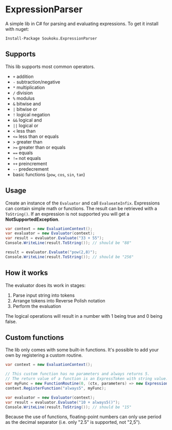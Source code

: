 # ExpressionParser
A simple lib in C# for parsing and evaluating expressions. To get it install with nuget:
```
Install-Package Soukoku.ExpressionParser
```

## Supports
This lib supports most common operators.

* `+` addition
* `-` subtraction/negative
* `*` multiplication
* `/` division
* `%` modulus
* `&` bitwise and
* `|` bitwise or
* `!` logical negation
* `&&` logical and
* `||` logical or
* `<` less than
* `<=` less than or equals
* `>` greater than
* `>=` greater than or equals
* `==` equals
* `!=` not equals
* `++` preincrement
* `--` predecrement
* basic functions (`pow`, `cos`, `sin`, `tan`)


## Usage
Create an instance of the `Evaluator` and call `EvalueateInfix`.
Expressions can contain simple math or functions.
The result can be retrieved with a `ToString()`. If an expression is not supported
you will get a **NotSupportedException**.

```csharp
var context = new EvaluationContext();
var evaluator = new Evaluator(context);
var result = evaluator.Evaluate("33 + 55");
Console.WriteLine(result.ToString()); // should be "88"

result = evaluator.Evaluate("pow(2,8)");
Console.WriteLine(result.ToString()); // should be "256"
```


## How it works
The evaluator does its work in stages:

1. Parse input string into tokens
2. Arrange tokens into Reverse Polish notation
3. Perform the evaluation

The logical operations will result in a number with 1 being true and 0 being false.

## Custom functions
The lib only comes with some built-in functions. It's possible to add
your own by registering a custom routine.

```csharp
var context = new EvaluationContext();

// This custom function has no parameters and always returns 5.
// The return value of a function is an ExpressToken with string value.
var myFunc = new FunctionRoutine(0, (ctx, parameters) => new ExpressionToken("5"));
context.RegisterFunction("always5", myFunc);

var evaluator = new Evaluator(context);
var result = evaluator.Evaluate("10 + always5()");
Console.WriteLine(result.ToString()); // should be "15"
```
Because the use of functions, floating-point numbers can only use period as the decimal separator 
(i.e. only "2.5" is supported, not "2,5").
